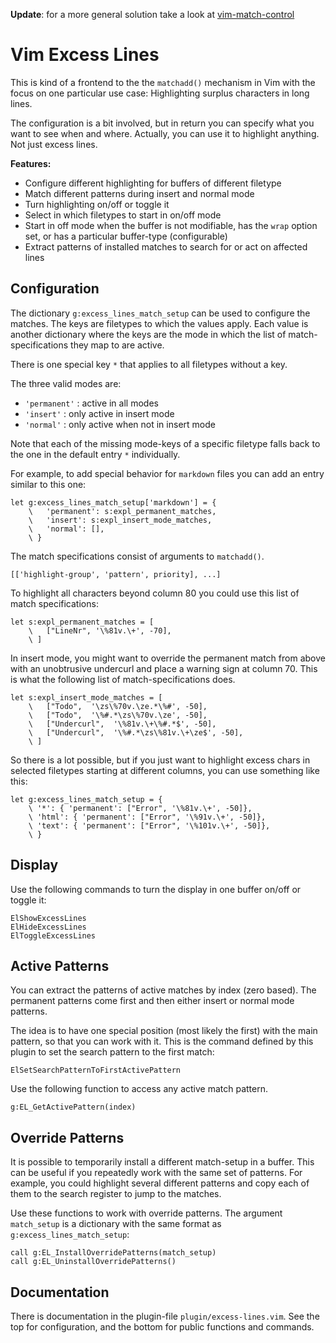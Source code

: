 **Update**: for a more general solution take a look at [vim-match-control][]

Vim Excess Lines
================

This is kind of a frontend to the the `matchadd()` mechanism in Vim with
the focus on one particular use case: Highlighting surplus characters
in long lines.

The configuration is a bit involved, but in return you can specify what you want
to see when and where.  Actually, you can use it to highlight anything.  Not
just excess lines.

**Features:**

- Configure different highlighting for buffers of different filetype
- Match different patterns during insert and normal mode
- Turn highlighting on/off or toggle it
- Select in which filetypes to start in on/off mode
- Start in off mode when the buffer is not modifiable, has the `wrap` option
  set, or has a particular buffer-type (configurable)
- Extract patterns of installed matches to search for or act on affected lines


Configuration
-------------
The dictionary `g:excess_lines_match_setup` can be used to configure the
matches.  The keys are filetypes to which the values apply.  Each value is
another dictionary where the keys are the mode in which the list of
match-specifications they map to are active.

There is one special key `*` that applies to all filetypes without a key.

The three valid modes are:

- `'permanent'` : active in all modes
- `'insert'` : only active in insert mode
- `'normal'` : only active when not in insert mode

Note that each of the missing mode-keys of a specific filetype falls back to the
one in the default entry `*` individually.

For example, to add special behavior for `markdown` files you can add an entry
similar to this one:

    let g:excess_lines_match_setup['markdown'] = {
        \   'permanent': s:expl_permanent_matches,
        \   'insert': s:expl_insert_mode_matches,
        \   'normal': [],
        \ }

The match specifications consist of arguments to `matchadd()`.

    [['highlight-group', 'pattern', priority], ...]

To highlight all characters beyond column 80 you could use this list of match
specifications:

    let s:expl_permanent_matches = [
        \   ["LineNr", '\%81v.\+', -70],
        \ ]

In insert mode, you might want to override the permanent match from above
with an unobtrusive undercurl and place a warning sign at column 70.  This is
what the following list of match-specifications does.

    let s:expl_insert_mode_matches = [
        \   ["Todo",  '\zs\%70v.\ze.*\%#', -50],
        \   ["Todo",  '\%#.*\zs\%70v.\ze', -50],
        \   ["Undercurl",  '\%81v.\+\%#.*$', -50],
        \   ["Undercurl",  '\%#.*\zs\%81v.\+\ze$', -50],
        \ ]

So there is a lot possible, but if you just want to highlight excess chars in
selected filetypes starting at different columns, you can use something like
this:

    let g:excess_lines_match_setup = {
        \ '*': { 'permanent': ["Error", '\%81v.\+', -50]},
        \ 'html': { 'permanent': ["Error", '\%91v.\+', -50]},
        \ 'text': { 'permanent': ["Error", '\%101v.\+', -50]},
        \ }

Display
-------
Use the following commands to turn the display in one buffer on/off or toggle
it:

    ElShowExcessLines
    ElHideExcessLines
    ElToggleExcessLines

Active Patterns
---------------
You can extract the patterns of active matches by index (zero based).  The
permanent patterns come first and then either insert or normal mode patterns.

The idea is to have one special position (most likely the first) with the main
pattern, so that you can work with it.  This is the command defined by this
plugin to set the search pattern to the first match:

    ElSetSearchPatternToFirstActivePattern

Use the following function to access any active match pattern.

    g:EL_GetActivePattern(index)

Override Patterns
-----------------
It is possible to temporarily install a different match-setup in a buffer.  This
can be useful if you repeatedly work with the same set of patterns.  For
example, you could highlight several different patterns and copy each of them to
the search register to jump to the matches.

Use these functions to work with override patterns.  The argument `match_setup`
is a dictionary with the same format as `g:excess_lines_match_setup`:

    call g:EL_InstallOverridePatterns(match_setup)
    call g:EL_UninstallOverridePatterns()

Documentation
-------------
There is documentation in the plugin-file `plugin/excess-lines.vim`.  See the
top for configuration, and the bottom for public functions and commands.

  [vim-match-control]: https://github.com/dirkwallenstein/vim-match-control

